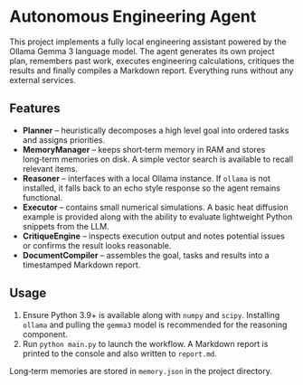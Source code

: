 # Autonomous Engineering Agent

This project implements a fully local engineering assistant powered by the
Ollama Gemma&nbsp;3 language model. The agent generates its own project plan,
remembers past work, executes engineering calculations, critiques the results
and finally compiles a Markdown report. Everything runs without any external
services.

## Features

- **Planner** – heuristically decomposes a high level goal into ordered tasks
  and assigns priorities.
- **MemoryManager** – keeps short‑term memory in RAM and stores long‑term
  memories on disk. A simple vector search is available to recall relevant
  items.
- **Reasoner** – interfaces with a local Ollama instance. If `ollama` is not
  installed, it falls back to an echo style response so the agent remains
  functional.
- **Executor** – contains small numerical simulations. A basic heat diffusion
  example is provided along with the ability to evaluate lightweight Python
  snippets from the LLM.
- **CritiqueEngine** – inspects execution output and notes potential issues or
  confirms the result looks reasonable.
- **DocumentCompiler** – assembles the goal, tasks and results into a
  timestamped Markdown report.

## Usage

1. Ensure Python 3.9+ is available along with `numpy` and `scipy`. Installing
   `ollama` and pulling the `gemma3` model is recommended for the reasoning
   component.
2. Run `python main.py` to launch the workflow. A Markdown report is printed to
   the console and also written to `report.md`.

Long‑term memories are stored in `memory.json` in the project directory.
